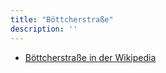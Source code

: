 ```yaml
---
title: "Böttcherstraße"
description: ''
---
```


* [Böttcherstraße in der Wikipedia](https://de.wikipedia.org/wiki/B%C3%B6ttcherstra%C3%9Fe_(Bremen))
